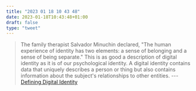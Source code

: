 ```yaml
---
title: "2023 01 18 10 43 48"
date: 2023-01-18T10:43:48+01:00
draft: false
type: "tweet"
---
```


> The family therapist Salvador Minuchin declared, "The human experience of identity has two elements: a sense of belonging and a sense of being separate." This is as good a description of digital identity as it is of our psychological identity. A digital identity contains data that uniquely describes a person or thing but also contains information about the subject's relationships to other entities. --- [Defining Digital Identity](https://www.windley.com/archives/2023/01/defining_digital_identity.shtml)
